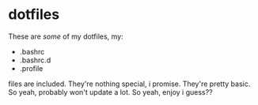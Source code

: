 # dotfiles
These are *some* of my dotfiles, my:

* .bashrc
* .bashrc.d  
* .profile

files are included. They're nothing special, i promise. They're pretty basic. So yeah, probably won't
update a lot. So yeah, enjoy i guess??
